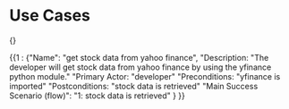 # Use Cases

{}

{{1 :
{"Name": "get stock data from yahoo finance",
"Description: "The developer will get stock data from yahoo finance by using the yfinance python module."
"Primary Actor: "developer"
"Preconditions: "yfinance is imported"
"Postconditions: "stock data is retrieved"
"Main Success Scenario (flow)": "1: stock data is retrieved" }
}}
